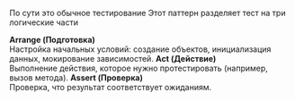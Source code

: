 По сути это обычное тестирование
Этот паттерн разделяет тест на три логические части

**Arrange (Подготовка)**  
Настройка начальных условий: создание объектов, инициализация данных, мокирование зависимостей.
**Act (Действие)**  
Выполнение действия, которое нужно протестировать (например, вызов метода).
**Assert (Проверка)**  
Проверка, что результат соответствует ожиданиям.